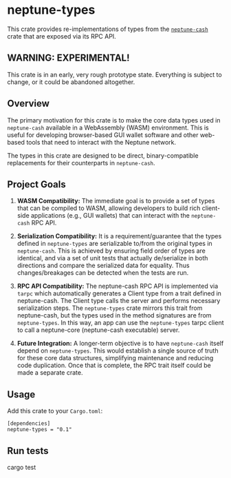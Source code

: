 # neptune-types

This crate provides re-implementations of types from the [`neptune-cash`](https://docs.rs/neptune-cash) crate that are exposed via its RPC API.

## WARNING: EXPERIMENTAL!

This crate is in an early, very rough prototype state. Everything is subject to change, or it could be abandoned altogether.

## Overview

The primary motivation for this crate is to make the core data types used in `neptune-cash` available in a WebAssembly (WASM) environment. This is useful for developing browser-based GUI wallet software and other web-based tools that need to interact with the Neptune network.

The types in this crate are designed to be direct, binary-compatible replacements for their counterparts in `neptune-cash`.

## Project Goals

1. **WASM Compatibility:** The immediate goal is to provide a set of types that can be compiled to WASM, allowing developers to build rich client-side applications (e.g., GUI wallets) that can interact with the `neptune-cash` RPC API.

2. **Serialization Compatibility:** It is a requirement/guarantee that the types defined in `neptune-types` are serializable to/from the original types in `neptune-cash`. This is achieved by ensuring field order of types are identical, and via a set of unit tests that actually de/serialize in both directions and compare the serialized data for equality.  Thus changes/breakages can be detected when the tests are run.

3. **RPC API Compatibility:** The neptune-cash RPC API is implemented via `tarpc` which automatically generates a Client type from a trait defined in neptune-cash.  The Client type calls the server and performs necessary serialization steps.  The `neptune-types` crate mirrors this trait from neptune-cash, but the types used in the method signatures are from `neptune-types`.  In this way, an app can use the `neptune-types` tarpc client to call a neptune-core (neptune-cash executable) server.

3. **Future Integration:** A longer-term objective is to have `neptune-cash` itself depend on `neptune-types`. This would establish a single source of truth for these core data structures, simplifying maintenance and reducing code duplication.  Once that is complete, the RPC trait itself could be made a separate crate.

## Usage

Add this crate to your `Cargo.toml`:

```
[dependencies]
neptune-types = "0.1"
```

## Run tests

cargo test
